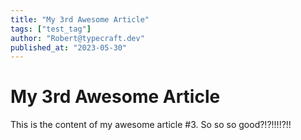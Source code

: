 ```yaml
---
title: "My 3rd Awesome Article"
tags: ["test_tag"]
author: "Robert@typecraft.dev"
published_at: "2023-05-30"
---
```


# My 3rd Awesome Article

This is the content of my awesome article #3. So so so good?!?!!!!?!!

